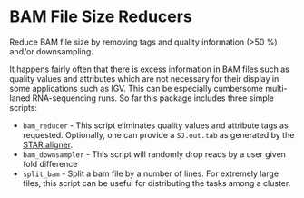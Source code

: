 # BAM File Size Reducers

Reduce BAM file size by removing tags and quality information (>50 %) and/or downsampling.

It happens fairly often that there is excess information in BAM files such as quality values and attributes which are not necessary for their display in some applications such as IGV. This can be especially cumbersome multi-laned RNA-sequencing runs. So far this package includes three simple scripts:

- `bam_reducer` - This script eliminates quality values and attribute tags as requested. Optionally, one can provide a `SJ.out.tab` as generated by the [STAR aligner](https://github.com/alexdobin/STAR). 
- `bam_downsampler` - This script will randomly drop reads by a user given fold difference
- `split_bam` - Split a bam file by a number of lines. For extremely large files, this script can be useful for distributing the tasks among a cluster.
